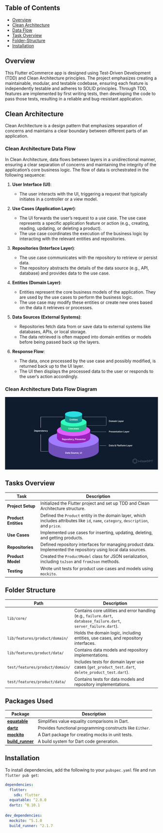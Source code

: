 
## Table of Contents
- [Overview](#overview)
- [Clean Architecture](#clean-architecture)
- [Data Flow](#data-flow)
- [Task Overview](#task-overview)
- [Folder-Structure](#folder-structure)
- [Installation](#installation)



## Overview

This Flutter eCommerce app is designed using Test-Driven Development (TDD) and Clean Architecture principles. The project emphasizes creating a maintainable, modular, and testable codebase, ensuring each feature is independently testable and adheres to SOLID principles. Through TDD, features are implemented by first writing tests, then developing the code to pass those tests, resulting in a reliable and bug-resistant application.


## Clean Architecture

Clean Architecture is a design pattern that emphasizes separation of concerns and maintains a clear boundary between different parts of an application.

### Clean Architecture Data Flow

In Clean Architecture, data flows between layers in a unidirectional manner, ensuring a clear separation of concerns and maintaining the integrity of the application’s core business logic. The flow of data is orchestrated in the following sequence:

1. **User Interface (UI)**: 
   - The user interacts with the UI, triggering a request that typically initiates in a controller or a view model.

2. **Use Cases (Application Layer)**: 
   - The UI forwards the user’s request to a use case. The use case represents a specific application feature or action (e.g., creating, reading, updating, or deleting a product).
   - The use case coordinates the execution of the business logic by interacting with the relevant entities and repositories.

3. **Repositories (Interface Layer)**: 
   - The use case communicates with the repository to retrieve or persist data.
   - The repository abstracts the details of the data source (e.g., API, database) and provides data to the use case.

4. **Entities (Domain Layer)**: 
   - Entities represent the core business models of the application. They are used by the use cases to perform the business logic.
   - The use case may modify these entities or create new ones based on the data it retrieves or processes.

5. **Data Sources (External Systems)**: 
   - Repositories fetch data from or save data to external systems like databases, APIs, or local storage.
   - The data retrieved is often mapped into domain entities or models before being passed back up the layers.

6. **Response Flow**:
   - The data, once processed by the use case and possibly modified, is returned back up to the UI layer.
   - The UI then displays the processed data to the user or responds to the user’s action accordingly.

### Clean Architecture Data Flow Diagram


![Clean Architecture Data Flow](assets/images/clean_architecture.jpg)


## Tasks Overview

| **Task**                             | **Description**                                                                                                         |
|--------------------------------------|-------------------------------------------------------------------------------------------------------------------------|
| **Project Setup**                    | Initialized the Flutter project and set up TDD and Clean Architecture structure.                                         |
| **Product Entities**                 | Defined the `Product` entity in the domain layer, which includes attributes like `id`, `name`, `category`, `description`, and `price`. |
| **Use Cases**                        | Implemented use cases for inserting, updating, deleting, and getting products.                                           |
| **Repositories**                     | Defined repository interfaces for managing product data. Implemented the repository using local data sources.            |
| **Product Model**                    | Created the `ProductModel` class for JSON serialization, including `toJson` and `fromJson` methods.                      |
| **Testing**                          | Wrote unit tests for product use cases and models using `mockito`.                                                       |

## Folder Structure

| **Path**                             | **Description**                                                                                                         |
|--------------------------------------|-------------------------------------------------------------------------------------------------------------------------|
| `lib/core/`                          | Contains core utilities and error handling (e.g., `failure.dart`, `database_failure.dart`, `server_failure.dart`).       |
| `lib/features/product/domain/`       | Holds the domain logic, including entities, use cases, and repository interfaces.                                        |
| `lib/features/product/data/`         | Contains data models and repository implementations.                                                                    |
| `test/features/product/domain/`      | Includes tests for domain layer use cases (`get_product_test.dart`, `delete_product_test.dart`).                         |
| `test/features/product/data/`        | Contains tests for data models and repository implementations.                                                          |

## Packages Used

| **Package**                                | **Description**                                                                                                         |
|--------------------------------------------|-------------------------------------------------------------------------------------------------------------------------|
| **[equatable](https://pub.dev/packages/equatable)** | Simplifies value equality comparisons in Dart.                                                            |
| **[dartz](https://pub.dev/packages/dartz)**         | Provides functional programming constructs like `Either`.                                                    |
| **[mockito](https://pub.dev/packages/mockito)**     | A Dart package for creating mocks in unit tests.                                                            |
| **[build_runner](https://pub.dev/packages/build_runner)** | A build system for Dart code generation.                                                            |

## Installation

To install dependencies, add the following to your `pubspec.yaml` file and run `flutter pub get`:

```yaml
dependencies:
  flutter:
    sdk: flutter
  equatable: ^2.0.0
  dartz: ^0.10.1

dev_dependencies:
  mockito: ^5.1.0
  build_runner: ^2.1.7
